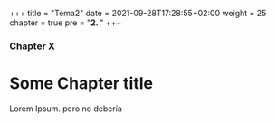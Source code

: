 +++
title = "Tema2"
date = 2021-09-28T17:28:55+02:00
weight = 25
chapter = true
pre = "<b>2. </b>"
+++

### Chapter X

# Some Chapter title

Lorem Ipsum.
pero no debería 